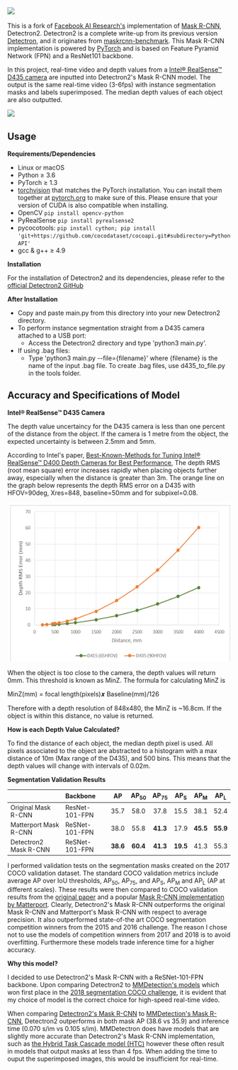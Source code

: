 <img src=".github/Detectron2-Logo-Horz.svg" width="300" >

This is a fork of [Facebook AI Research's](https://github.com/facebookresearch) implementation of [Mask R-CNN](https://arxiv.org/abs/1703.06870), Detectron2. Detectron2 is a complete write-up from its previous version
[Detectron](https://github.com/facebookresearch/Detectron/),
and it originates from [maskrcnn-benchmark](https://github.com/facebookresearch/maskrcnn-benchmark/). This Mask R-CNN implementation is powered by [PyTorch](https://pytorch.org) and is based on Feature Pyramid Network (FPN) and a ResNet101 backbone.

In this project, real-time video and depth values from a [Intel® RealSense™ D435 camera](https://www.intelrealsense.com/depth-camera-d435/) are inputted into Detectron2's Mask R-CNN model. The output is the same real-time video (3-6fps) with instance segmentation masks and labels superimposed. The median depth values of each object are also outputted. 

<div>
  <img src="images/gif.gif"/>
</div>

## Usage

**Requirements/Dependencies**

- Linux or macOS
- Python ≥ 3.6
- PyTorch ≥ 1.3
- [torchvision](https://github.com/pytorch/vision/) that matches the PyTorch installation.
	You can install them together at [pytorch.org](https://pytorch.org) to make sure of this.
  Please ensure that your version of CUDA is also compatible when installing.
- OpenCV `pip install opencv-python`
- PyRealSense `pip install pyrealsense2`
- pycocotools: `pip install cython; pip install 'git+https://github.com/cocodataset/cocoapi.git#subdirectory=PythonAPI'`
- gcc & g++ ≥ 4.9

**Installation**

For the installation of Detectron2 and its dependencies, please refer to the [official Detectron2 GitHub](https://github.com/facebookresearch/detectron2)

**After Installation**

* Copy and paste main.py from this directory into your new Detectron2 directory.
* To perform instance segmentation straight from a D435 camera attached to a USB port:
  * Access the Detectron2 directory and type 'python3 main.py'. 
* If using .bag files:
  * Type 'python3 main.py --file={filename}' where {filename} is the name of the input .bag file. To create .bag files, use d435_to_file.py in the tools folder.

## Accuracy and Specifications of Model

**Intel® RealSense™ D435 Camera**

The depth value uncertaincy for the D435 camera is less than one percent of the distance from the object. If the camera is 1 metre from the object, the expected uncertainty is between 2.5mm and 5mm.

According to Intel's paper, [Best-Known-Methods for Tuning Intel® RealSense™ D400 Depth Cameras for Best Performance](https://www.intelrealsense.com/wp-content/uploads/2019/11/BKMs_Tuning_RealSense_D4xx_Cam.pdf), The depth RMS (root mean square) error increases rapidly when placing objects further away, especially when the distance is greater than 3m. The orange line on the graph below represents the depth RMS error on a D435 with HFOV=90deg, Xres=848, baseline=50mm and for subpixel=0.08.

<img src="images/d435_rms_error.png" />


When the object is too close to the camera, the depth values will return 0mm. This threshold is known as MinZ. The formula for calculating MinZ is

MinZ(mm) = focal length(pixels)𝒙 Baseline(mm)/126

Therefore with a depth resolution of 848x480, the MinZ is ~16.8cm. If the object is within this distance, no value is returned.

**How is each Depth Value Calculated?**

To find the distance of each object, the median depth pixel is used. All pixels associated to the object are abstracted to a histogram with a max distance of 10m (Max range of the D435), and 500 bins. This means that the depth values will change with intervals of 0.02m.

**Segmentation Validation Results**

|  | Backbone | AP | AP<sub>50</sub> | AP<sub>75</sub> | AP<sub>S</sub> | AP<sub>M</sub> | AP<sub>L</sub> |
| :--- | :--- | :---: | :---: | :---: |  :---:  | :---: | :---: |
| Original Mask R-CNN   | ResNet-101-FPN  | 35.7 | 58.0 | 37.8 | 15.5 | 38.1 | 52.4 |
| Matterport Mask R-CNN | ReSNet-101-FPN | 38.0 | 55.8 | <b>41.3</b> | 17.9 | <b>45.5</b> | <b>55.9</b> |
| Detectron2 Mask R-CNN | ReSNet-101-FPN | <b>38.6</b> | <b>60.4</b> | <b>41.3</b> | <b>19.5</b> | 41.3 | 55.3 |

I performed validation tests on the segmentation masks created on the 2017 COCO validation dataset. The standard COCO validation metrics include average AP over IoU thresholds, AP<sub>50</sub>, AP<sub>75</sub>, and AP<sub>S</sub>, AP<sub>M</sub> and AP<sub>L</sub> (AP at different scales). These results were then compared to COCO validation results from the [original paper](https://arxiv.org/abs/1703.06870) and a popular [Mask R-CNN implementation by Matterport](https://github.com/matterport/Mask_RCNN). Clearly, Detectron2's Mask R-CNN outperforms the original Mask R-CNN and Matterport's Mask R-CNN with respect to average precision. It also outperformed state-of-the art COCO segmentation competition winners from the 2015 and 2016 challenge. The reason I chose not to use the models of competition winners from 2017 and 2018 is to avoid overfitting. Furthermore these models trade inference time for a higher accuracy.

**Why this model?**

I decided to use Detectron2's Mask R-CNN with a ReSNet-101-FPN backbone. Upon comparing Detectron2 to [MMDetection's models](https://github.com/open-mmlab/mmdetection/blob/master/docs/MODEL_ZOO.md) which won first place in the [2018 segmentation COCO challenge](http://cocodataset.org/#detection-leaderboard), it is evident that my choice of model is the correct choice for high-speed real-time video. 

When comparing [Detectron2's Mask R-CNN](https://github.com/facebookresearch/detectron2/blob/master/MODEL_ZOO.md#coco-instance-segmentation-baselines-with-mask-r-cnn) to [MMDetection's Mask R-CNN](https://github.com/open-mmlab/mmdetection/blob/master/docs/MODEL_ZOO.md#mask-r-cnn), Detectron2 outperforms in both mask AP (38.6 vs 35.9) and inference time (0.070 s/im vs 0.105 s/im). MMDetectron does have models that are slightly more accurate than Detectron2's Mask R-CNN implementation, such as [the Hybrid Task Cascade model (HTC)](https://github.com/open-mmlab/mmdetection/blob/master/docs/MODEL_ZOO.md#hybrid-task-cascade-htc) however these often result in models that output masks at less than 4 fps. When adding the time to ouput the superimposed images, this would be insufficient for real-time.
